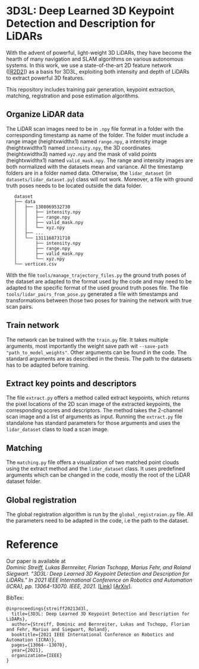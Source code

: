 # 3D3L: Deep Learned 3D Keypoint Detection and Description for LiDARs

With the advent of powerful, light-weight 3D LiDARs, they have become the hearth of many navigation and
SLAM algorithms on various autonomous systems.
In this work, we use a state-of-the-art 2D feature network ([[R2D2](https://github.com/naver/r2d2)]) as a basis for 3D3L, exploiting both intensity and depth of LiDARs to extract powerful 3D features.

This repository includes training pair generation, keypoint extraction, matching, registration and pose estimation algorithms.

## Organize LiDAR data
 The LiDAR scan images need to be in `.npy` file format in a folder with the corresponding timestamp as name of the folder.
 The folder must include a range image (heightxwidthx1) named `range.npy`, a intensity image (heightxwidthx1) named `intensity.npy`, the 3D coordinates (heightxwidthx3) named `xyz.npy` and the mask of valid points (heightxwidthx1) named `valid_mask.npy`.
 The range and intensity images are both normalized with the datasets mean and variance.
 All the timestamp folders are in a folder named data.
 Otherwise, the `lidar_dataset` (in `datasets/lidar_dataset.py`) class will not work.
 Moreover, a file with ground truth poses needs to be located outside the data folder.
 ```
    dataset
    ├── data
    │   ├── 1308069532730
    │   │   ├── intensity.npy
    │   │   ├── range.npy
    │   │   ├── valid_mask.npy
    │   │   └── xyz.npy
    │   ├── ...
    │   └── 1311168731710
    │       ├── intensity.npy
    │       ├── range.npy
    │       ├── valid_mask.npy
    │       └── xyz.npy
    └── vertices.csv
```

With the file `tools/manage_trajectory_files.py` the ground truth poses of the dataset are adapted to the format used by the code and may need to be adapted to the specific format of the used ground truth poses file.
The file `tools/lidar_pairs_from_pose.py` generated a file with timestamps and transformations between those two poses for training the network with true scan pairs.

## Train network
The network can be trained with the `train.py` file.
It takes multiple arguments, most importantly the weight save path wit `--save-path "path_to_model_weights"`. Other arguments can be found in the code.
The standard arguments are as described in the thesis.
The path to the datasets has to be adapted before training.

## Extract key points and descriptors
The file `extract.py` offers a method called extract keypoints, which returns the pixel locations of the 2D scan image of the extracted keypoints, the corresponding scores and descriptors.
The method takes the 2-channel scan image and a list of arguments as input.
Running the `extract.py` file standalone has standard parameters for those arguments and uses the `lidar_dataset` class to load a scan image.

## Matching
The `matching.py` file offers a visualization of two matched point clouds using the extract method and the `lidar_dataset` class.
It uses predefined arguments which can be changed in the code, mostly the root of the LiDAR dataset folder.

## Global registration
The global registration algorithm is run by the `global_registraion.py` file.
All the parameters need to be adapted in the code, i.e the path to the dataset.

# Reference

Our paper is available at  
*Dominic Streiff, Lukas Bernreiter, Florian Tschopp, Marius Fehr, and Roland Siegwart. "3D3L: Deep Learned 3D Keypoint Detection and Description for LiDARs." In 2021 IEEE International Conference on Robotics and Automation (ICRA), pp. 13064-13070. IEEE, 2021.*  [[Link](https://ieeexplore.ieee.org/abstract/document/9560926)] [[ArXiv](https://arxiv.org/abs/2103.13808)].

BibTex:
```
@inproceedings{streiff20213d3l,
  title={3D3L: Deep Learned 3D Keypoint Detection and Description for LiDARs},
  author={Streiff, Dominic and Bernreiter, Lukas and Tschopp, Florian and Fehr, Marius and Siegwart, Roland},
  booktitle={2021 IEEE International Conference on Robotics and Automation (ICRA)},
  pages={13064--13070},
  year={2021},
  organization={IEEE}
}
```
